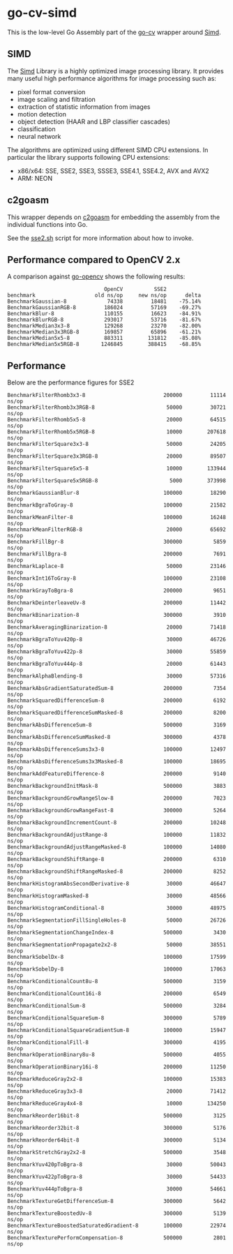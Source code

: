 # go-cv-simd

This is the low-level Go Assembly part of the [go-cv](https://github.com/fwessels/go-cv) wrapper around [Simd](https://github.com/ermig1979/Simd).

## SIMD
The [Simd](https://github.com/ermig1979/Simd) Library is a highly optimized image processing library. It provides many useful high performance algorithms for image processing such as:
- pixel format conversion
- image scaling and filtration
- extraction of statistic information from images
- motion detection
- object detection (HAAR and LBP classifier cascades)
- classification
- neural network

The algorithms are optimized using different SIMD CPU extensions. In particular the library supports following CPU extensions:
- x86/x64: SSE, SSE2, SSE3, SSSE3, SSE4.1, SSE4.2, AVX and AVX2
- ARM: NEON

## c2goasm

This wrapper depends on [c2goasm](https://github.com/minio/c2goasm) for embedding the assembly from the individual functions into Go. 

See the [sse2.sh](https://github.com/fwessels/go-cv-simd/blob/master/sse2/sse2.sh) script for more information about how to invoke.

## Performance compared to OpenCV 2.x

A comparison against [go-opencv](https://github.com/lazywei/go-opencv) shows the following results:

```
                               OpenCV          SSE2
benchmark                   old ns/op     new ns/op      delta
BenchmarkGaussian-8             74338         18481    -75.14%
BenchmarkGaussianRGB-8         186024         57169    -69.27%
BenchmarkBlur-8                110155         16623    -84.91%
BenchmarkBlurRGB-8             293017         53716    -81.67%
BenchmarkMedian3x3-8           129268         23270    -82.00%
BenchmarkMedian3x3RGB-8        169857         65896    -61.21%
BenchmarkMedian5x5-8           883311        131812    -85.08%
BenchmarkMedian5x5RGB-8       1246845        388415    -68.85%
```

## Performance

Below are the performance figures for SSE2

```
BenchmarkFilterRhomb3x3-8                    	  200000	     11114 ns/op
BenchmarkFilterRhomb3x3RGB-8                 	   50000	     30721 ns/op
BenchmarkFilterRhomb5x5-8                    	   20000	     64515 ns/op
BenchmarkFilterRhomb5x5RGB-8                 	   10000	    207618 ns/op
BenchmarkFilterSquare3x3-8                   	   50000	     24205 ns/op
BenchmarkFilterSquare3x3RGB-8                	   20000	     89507 ns/op
BenchmarkFilterSquare5x5-8                   	   10000	    133944 ns/op
BenchmarkFilterSquare5x5RGB-8                	    5000	    373998 ns/op
BenchmarkGaussianBlur-8                      	  100000	     18290 ns/op
BenchmarkBgraToGray-8                        	  100000	     21582 ns/op
BenchmarkMeanFilter-8                        	  100000	     16248 ns/op
BenchmarkMeanFilterRGB-8                     	   20000	     65692 ns/op
BenchmarkFillBgr-8                           	  300000	      5859 ns/op
BenchmarkFillBgra-8                          	  200000	      7691 ns/op
BenchmarkLaplace-8                           	   50000	     23146 ns/op
BenchmarkInt16ToGray-8                       	  100000	     23108 ns/op
BenchmarkGrayToBgra-8                        	  200000	      9651 ns/op
BenchmarkDeinterleaveUv-8                    	  200000	     11442 ns/op
BenchmarkBinarization-8                      	  300000	      3910 ns/op
BenchmarkAveragingBinarization-8             	   20000	     71418 ns/op
BenchmarkBgraToYuv420p-8                     	   30000	     46726 ns/op
BenchmarkBgraToYuv422p-8                     	   30000	     55859 ns/op
BenchmarkBgraToYuv444p-8                     	   20000	     61443 ns/op
BenchmarkAlphaBlending-8                     	   30000	     57316 ns/op
BenchmarkAbsGradientSaturatedSum-8           	  200000	      7354 ns/op
BenchmarkSquaredDifferenceSum-8              	  200000	      6192 ns/op
BenchmarkSquaredDifferenceSumMasked-8        	  200000	      8200 ns/op
BenchmarkAbsDifferenceSum-8                  	  500000	      3169 ns/op
BenchmarkAbsDifferenceSumMasked-8            	  300000	      4378 ns/op
BenchmarkAbsDifferenceSums3x3-8              	  100000	     12497 ns/op
BenchmarkAbsDifferenceSums3x3Masked-8        	  100000	     18695 ns/op
BenchmarkAddFeatureDifference-8              	  200000	      9140 ns/op
BenchmarkBackgroundInitMask-8                	  500000	      3883 ns/op
BenchmarkBackgroundGrowRangeSlow-8           	  200000	      7023 ns/op
BenchmarkBackgroundGrowRangeFast-8           	  300000	      5264 ns/op
BenchmarkBackgroundIncrementCount-8          	  200000	     10248 ns/op
BenchmarkBackgroundAdjustRange-8             	  100000	     11832 ns/op
BenchmarkBackgroundAdjustRangeMasked-8       	  100000	     14080 ns/op
BenchmarkBackgroundShiftRange-8              	  200000	      6310 ns/op
BenchmarkBackgroundShiftRangeMasked-8        	  200000	      8252 ns/op
BenchmarkHistogramAbsSecondDerivative-8   	       30000	     46647 ns/op
BenchmarkHistogramMasked-8                	       30000	     48566 ns/op
BenchmarkHistogramConditional-8           	       30000	     48975 ns/op
BenchmarkSegmentationFillSingleHoles-8       	   50000	     26726 ns/op
BenchmarkSegmentationChangeIndex-8           	  500000	      3430 ns/op
BenchmarkSegmentationPropagate2x2-8          	   50000	     38551 ns/op
BenchmarkSobelDx-8                           	  100000	     17599 ns/op
BenchmarkSobelDy-8                           	  100000	     17063 ns/op
BenchmarkConditionalCount8u-8                	  500000	      3159 ns/op
BenchmarkConditionalCount16i-8               	  200000	      6549 ns/op
BenchmarkConditionalSum-8                    	  500000	      3284 ns/op
BenchmarkConditionalSquareSum-8              	  300000	      5789 ns/op
BenchmarkConditionalSquareGradientSum-8      	  100000	     15947 ns/op
BenchmarkConditionalFill-8                   	  300000	      4195 ns/op
BenchmarkOperationBinary8u-8                 	  500000	      4055 ns/op
BenchmarkOperationBinary16i-8                	  200000	     11250 ns/op
BenchmarkReduceGray2x2-8   	                 	  100000	     15383 ns/op
BenchmarkReduceGray3x3-8   	                 	   20000	     71412 ns/op
BenchmarkReduceGray4x4-8   	                 	   10000	    134250 ns/op
BenchmarkReorder16bit-8   	                	  500000	      3125 ns/op
BenchmarkReorder32bit-8   	                 	  300000	      5176 ns/op
BenchmarkReorder64bit-8   	                	  300000	      5134 ns/op
BenchmarkStretchGray2x2-8                    	  500000	      3548 ns/op
BenchmarkYuv420pToBgra-8                     	   30000	     50043 ns/op
BenchmarkYuv422pToBgra-8                     	   30000	     54433 ns/op
BenchmarkYuv444pToBgra-8                     	   30000	     54661 ns/op
BenchmarkTextureGetDifferenceSum-8           	  300000	      5642 ns/op
BenchmarkTextureBoostedUv-8                  	  300000	      5139 ns/op
BenchmarkTextureBoostedSaturatedGradient-8   	  100000	     22974 ns/op
BenchmarkTexturePerformCompensation-8        	  500000	      2801 ns/op
```
